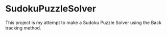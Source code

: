 # SudokuPuzzleSolver
This project is my attempt to make a Sudoku Puzzle Solver using the Back tracking method.  
